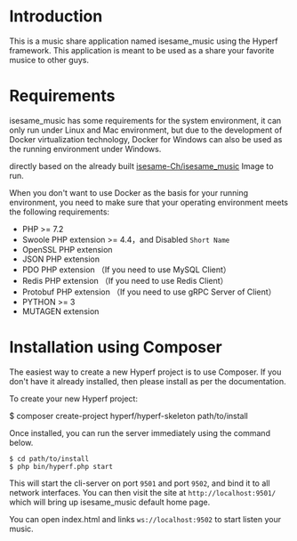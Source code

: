 # Introduction

This is a music share application named isesame_music using the Hyperf framework. This application is meant to be used as a share your favorite musice to other guys.

# Requirements

isesame_music has some requirements for the system environment, it can only run under Linux and Mac environment, but due to the development of Docker virtualization technology, Docker for Windows can also be used as the running environment under Windows.

directly based on the already built [isesame-Ch/isesame_music](https://github.com/isesame-Ch/isesame_music) Image to run.

When you don't want to use Docker as the basis for your running environment, you need to make sure that your operating environment meets the following requirements:  

 - PHP >= 7.2
 - Swoole PHP extension >= 4.4，and Disabled `Short Name`
 - OpenSSL PHP extension
 - JSON PHP extension
 - PDO PHP extension （If you need to use MySQL Client）
 - Redis PHP extension （If you need to use Redis Client）
 - Protobuf PHP extension （If you need to use gRPC Server of Client）
 - PYTHON >= 3
- MUTAGEN extension

# Installation using Composer

The easiest way to create a new Hyperf project is to use Composer. If you don't have it already installed, then please install as per the documentation.

To create your new Hyperf project:

$ composer create-project hyperf/hyperf-skeleton path/to/install

Once installed, you can run the server immediately using the command below.

```
$ cd path/to/install
$ php bin/hyperf.php start
```

This will start the cli-server on port `9501` and port `9502`, and bind it to all network interfaces. You can then visit the site at `http://localhost:9501/` which will bring up isesame_music default home page.

You can open index.html and links `ws://localhost:9502` to start listen your music.

